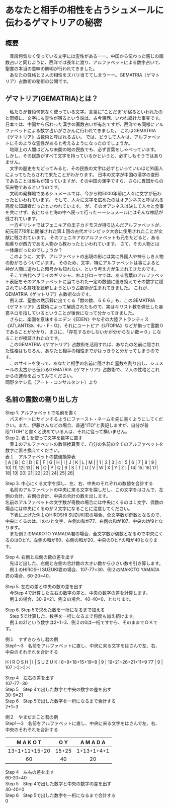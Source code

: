 # あなたと相手の相性を占うシュメールに伝わるゲマトリアの秘密
## 概要
　普段何気なく使っている文字には霊性があるーー。中国から伝わった感じの画数占いと同じように、西洋では長年に渡り、アルファベットによる数字占いで、聖書の本当の意味の解明が行われてきました。  
　あなたの性格と２人の相性をズバリ当ててしまうーー。GEMATRIA〈ゲマトリア〉占数術の秘術の公開です。
## ゲマトリア(GEMATRIA)とは？
　私たちが普段何気なく使っている文字。言葉に”ことだま”が宿るといわれたのと同様に、文字にも霊性が宿るという説は、古今東西、いわれ続けた事実です。
日本では、中国から伝わった漢字の画数占いが有名ですが、西洋でも同様にアルファベットによる数字占いがさかんに行われてきました。
これはGEMATRIA《ゲマトリア》占数術と呼ばれる占い。
では、どうして人々は、アルファベットにそのような霊性があると考えるようになったのでしょうか。  
　地球上の人間はどんな未開の地の民族でも、必ず言葉をしゃべっています。
しかし、その民族がすべて文字を持っているかというと、必ずしもそうではありません。  
　文字の歴史をたどってみると、その民族の文字は必ずといっていいほど外国人によってもたらされて来たことがわかります。
日本の文字が中国の漢字の変形であることは誰もが知っていますが、その中国の漢字ですら、さらに異国からの伝来物であるというのです。  
　文明の発祥地であるシュメールでは、今から約5000年前に人々に文字が伝わったといわれています。
そして、人々に文字を広めたのはオアンネスと呼ばれる高度な知識者だったといわれています。
が、そのオアンネスは決して人々と食事を共にせず、夜になると海の中へ戻って行ったーーシュメールにはそんな神話が残されています。  
　一方ギリシャではフェニキアの王子カドモスが持ち込んだアルファベットが、紀元前776年に開催された第１回の古代オリンピック大会に使用されたことが文献に残されています。
そのフェニキアのアルファベットも元をたどると、ある船乗りが西方である人物から教わったといわれています。
さて、その人物とは一体誰だったのでしょうか？  
　このように、文字、アルファベットの出現の影には実に外国人や神らしき人物の影がちらついています。
そのため、文字、特にアルファベットは事によると神が人間に遣わした暗号かも知れない、という考え方が生まれてきたのです。  
　そこで古代ヘブライのギリシャ、およびローマでは、ある言葉のアルファベット表記をそのアルファベットに当てられた一定の数値に置き換えてその数字に隠されている意味を読解しようという占数術が生まれてきました。
これが、GEMATRIA《ゲマトリア》占数術なのです。  
　例えば、聖書の黙示録に出てくる「獣の数、６６６」も、このGEMATRIA《ゲマトリア》占数術によって解読されたもので、実はキリスト教を弾圧した暴君ネロを指しているということが後世になって分かってきました。  
　さらに、楽園を意味するエデン《EDEN》やなぞの大陸アトランティス《ATLANTIS》、《U・F・O》、それにユートピア《UTOPIA》などが揃って霊数０であることが分かり、まさに、「存在するかしないかが分からない数＝０」になることが検証されたのです。  
　このGEMATRIA《ゲマトリア》占数術を活用すれば、あなたの名前に隠された性格はもちろん、あなたと相手の相性までがはっきりと分かってしまうのです。  
　このサイトを使って、あなたと相手の名前に隠された霊数を割り出し、シュメールの太古から伝わるGEMATRIA《ゲマトリア》占数術で、２人の性格とこれからの運命を占ってみてください。  
岡野タケシ氏（アート・コンサルタント）より
## 名前の霊数の割り出し方
Step 1. アルファベットで名前を書く  
 　パスポートにサインするようにファースト・ネームを先に書くようにしてください。また、伊藤さんなどの場合、普通"ITO"と表記しますが、自分が普段"ITOH"と書くと決めている人は、それに従って構いません。  
Step 2. 表１を使って文字を数字に直す  
　表１のアルファベットの数値換算表で、自分の名前の全てのアルファベットを数字に置き換えてください。  
表１　アルファベットの数値換算表  
| A | B | C | D | E | F | G | H | I | J | K | L | M |
| 1 | 2 | 3 | 4 | 5 | 6 | 7 | 8 | 9 | 10| 11| 12| 13|
| N | O | P | Q | R | S | T | U | V | W | X | Y | Z |
| 14| 15| 16| 17| 18| 19| 20| 21| 22| 23| 24| 25| 26|

Step 3. 中心にくる文字を探し、左、右、中央のそれぞれの数値を合計する  
　名前のアルファベットの中央に来る文字を探しだし、この文字をはさんで、左側の合計、右側の合計、中央の合計の数を出します。  
名前のアルファベットの文字数が奇数の場合には中央にくるのは１文字、偶数の場合には中央にくるのが２文字になることに注意してください。  
　下表に上げた例１のHIROSHI SUZUKI君の場合、全文字数が奇数となるので、中央にくるのは、Iのひと文字、左側の和が77、右側の和が107、中央のIが9となります。  
　また例２のMAKOTO YAMADA君の場合、全文字数が偶数となるので中央にくるのはOとY。左側の和が60、右側の和が20、中央のOとYの和が40となります。  

Step 4. 右側と左側の数の差を出す  
　先ほど出した、右側と左側の合計数の大きい数から小さい数を引き算します。  
　例１のHIROSHI SUZUKI君の場合、107-77=30、例２のMAKOTO YAMADA君の場合、60-20=40。  

Step 5. 左右の差と中央の数の差を出す  
　今Step 4で計算した左右の数字の差と、中央の数字の差を計算します。  
　例１の場合、30-9=21、例２の場合、40-40=0、となります。  

Step 6. Step 5で求めた数を一桁になるまで加える  
　Step 5で計算した、数字を一桁になるまで何度も加え続けます。  
　例１の21という数字は2+1=3、例２の0は一桁ですから、そのままでＯＫです。  

例１　すずきひろし君の例  
Step1〜3　名前をアルファベットに直し、中央に来る文字をはさんで左、右、中央のそれぞれを合計する  

H I R O S H | I | S U Z U K I
8+9+18+15+19+8 | 9 | 19+21+26+21+11+9
77 | 9 | 107
:-:|:-:|:-:

Step 4　左右の差を出す  
107-77=30  
Step 5　Step 4で出した数字と中央の数字の差を出す  
30-9=21  
Step 6　Step 5で出した数字を一桁になるまで合計する  
2+1=3  

例２　やまだまこと君の例  
Step1〜3　名前をアルファベットに直し、中央に来る文字をはさんで左、右、中央のそれぞれを合計する  

M A K O T | O Y | A M A D A
:-:|:-:|:-:
13+1+11+15+20 | 15+25 | 1+13+1+4+1
60 | 40 | 20

Step 4　左右の差を出す  
60-20=40  
Step 5　Step 4で出した数字と中央の数字の差を出す  
40-40=0  
Step 6　Step 5で出した数字を一桁になるまで合計する  
0  

